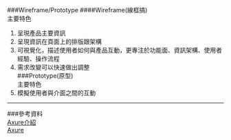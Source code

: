 ###Wireframe/Prototype 
  ####Wireframe(線框搞)   
  主要特色
  1. 呈現產品主要資訊  
  2. 呈現資訊在頁面上的排版跟架構   
  3. 可視覺化，描述使用者如何與產品互動，更專注於功能面、資訊架構、使用者經驗、操作流程    
  4. 需求改變可以快速做出調整  
  ###Prototype(原型)  
  主要特色  
  1. 模擬使用者與介面之間的互動

  ----
  ###參考資料  
  [Axure介紹](https://goo.gl/NmSE6v)  
  [Axure](https://www.axure.com/)